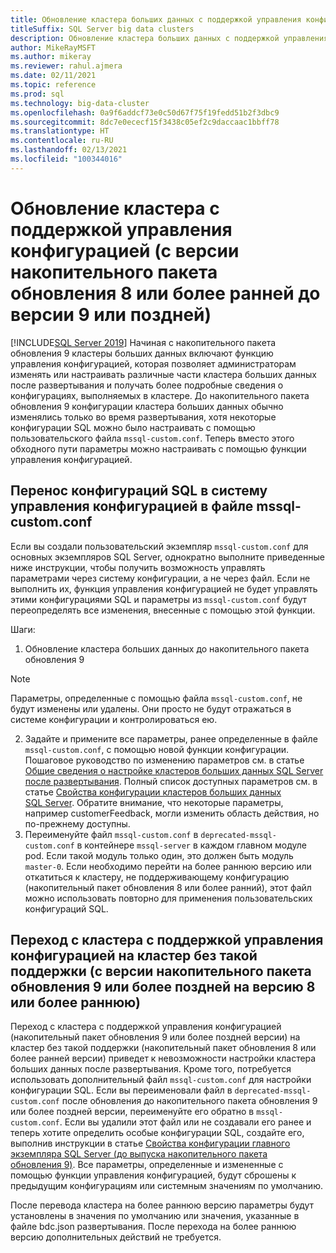 ```yaml
---
title: Обновление кластера больших данных с поддержкой управления конфигурацией
titleSuffix: SQL Server big data clusters
description: Обновление кластера больших данных с поддержкой управления конфигурацией
author: MikeRayMSFT
ms.author: mikeray
ms.reviewer: rahul.ajmera
ms.date: 02/11/2021
ms.topic: reference
ms.prod: sql
ms.technology: big-data-cluster
ms.openlocfilehash: 0a9f6addcf73e0c50d67f75f19fedd51b2f3dbc9
ms.sourcegitcommit: 8dc7e0ececf15f3438c05ef2c9daccaac1bbff78
ms.translationtype: HT
ms.contentlocale: ru-RU
ms.lasthandoff: 02/13/2021
ms.locfileid: "100344016"
---
```

# <a name="upgrading-to-a-configuration-management-enabled-cluster-cu8-or-lower-to-cu9"></a>Обновление кластера с поддержкой управления конфигурацией (с версии накопительного пакета обновления 8 или более ранней до версии 9 или поздней)

[!INCLUDE[SQL Server 2019](../includes/applies-to-version/sqlserver2019.md)]
Начиная с накопительного пакета обновления 9 кластеры больших данных включают функцию управления конфигурацией, которая позволяет администраторам изменять или настраивать различные части кластера больших данных после развертывания и получать более подробные сведения о конфигурациях, выполняемых в кластере. До накопительного пакета обновления 9 конфигурации кластера больших данных обычно изменялись только во время развертывания, хотя некоторые конфигурации SQL можно было настраивать с помощью пользовательского файла `mssql-custom.conf`. Теперь вместо этого обходного пути параметры можно настраивать с помощью функции управления конфигурацией.

## <a name="migrating-sql-configurations-in-mssql-customconf-to-the-configuration-management-system"></a>Перенос конфигураций SQL в систему управления конфигурацией в файле mssql-custom.conf
Если вы создали пользовательский экземпляр `mssql-custom.conf` для основных экземпляров SQL Server, однократно выполните приведенные ниже инструкции, чтобы получить возможность управлять параметрами через систему конфигурации, а не через файл. Если не выполнить их, функция управления конфигурацией не будет управлять этими конфигурациями SQL и параметры из `mssql-custom.conf` будут переопределять все изменения, внесенные с помощью этой функции.

Шаги:
1. Обновление кластера больших данных до накопительного пакета обновления 9
> [!NOTE]
> Параметры, определенные с помощью файла `mssql-custom.conf`, не будут изменены или удалены. Они просто не будут отражаться в системе конфигурации и контролироваться ею.

2. Задайте и примените все параметры, ранее определенные в файле `mssql-custom.conf`, с помощью новой функции конфигурации. Пошаговое руководство по изменению параметров см. в статье [Общие сведения о настройке кластеров больших данных SQL Server после развертывания](configure-bdc-postdeployment.md). Полный список доступных параметров см. в статье [Свойства конфигурации кластеров больших данных SQL Server](reference-config-bdc-overview.md). Обратите внимание, что некоторые параметры, например customerFeedback, могли изменить область действия, но по-прежнему доступны.
3. Переименуйте файл `mssql-custom.conf` в `deprecated-mssql-custom.conf` в контейнере `mssql-server` в каждом главном модуле pod. Если такой модуль только один, это должен быть модуль `master-0`. Если необходимо перейти на более раннюю версию или откатиться к кластеру, не поддерживающему конфигурацию (накопительный пакет обновления 8 или более ранний), этот файл можно использовать повторно для применения пользовательских конфигураций SQL.

## <a name="downgrading-from-a-configuration-management-enabled-cluster-to-a-non-configuration-management-enabled-cluster-cu9-to-cu8-or-lower"></a>Переход с кластера с поддержкой управления конфигурацией на кластер без такой поддержки (с версии накопительного пакета обновления 9 или более поздней на версию 8 или более раннюю)
Переход с кластера с поддержкой управления конфигурацией (накопительный пакет обновления 9 или более поздней версии) на кластер без такой поддержки (накопительный пакет обновления 8 или более ранней версии) приведет к невозможности настройки кластера больших данных после развертывания. Кроме того, потребуется использовать дополнительный файл `mssql-custom.conf` для настройки конфигурации SQL. Если вы переименовали файл в `deprecated-mssql-custom.conf` после обновления до накопительного пакета обновления 9 или более поздней версии, переименуйте его обратно в `mssql-custom.conf`. Если вы удалили этот файл или не создавали его ранее и теперь хотите определить особые конфигурации SQL, создайте его, выполнив инструкции в статье [Свойства конфигурации главного экземпляра SQL Server (до выпуска накопительного пакета обновления 9)](reference-config-master-instance.md). Все параметры, определенные и измененные с помощью функции управления конфигурацией, будут сброшены к предыдущим конфигурациям или системным значениям по умолчанию. 

После перевода кластера на более раннюю версию параметры будут установлены в значения по умолчанию или значения, указанные в файле bdc.json развертывания. После перехода на более раннюю версию дополнительных действий не требуется.